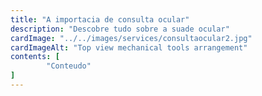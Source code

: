 ```yaml
---
title: "A importacia de consulta ocular"
description: "Descobre tudo sobre a suade ocular"
cardImage: "../../images/services/consultaocular2.jpg"
cardImageAlt: "Top view mechanical tools arrangement"
contents: [
        "Conteudo"
]
---
```


